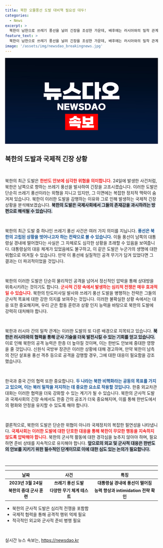 ```yaml
---
title: 북한 오물풍선 도발 대비책 필요성 대두!
categories:
  - News
excerpt: >
  북한이 남한으로 쓰레기 풍선을 날려 긴장을 조성한 가운데, 배후에는 러시아와의 밀착 관계가 있다. 군과 외교 당국은 강력한 대응 필요성을 강조하며, 북러 관계의 위협을 경계해야 한다.
feature_text: >
  북한이 남한으로 쓰레기 풍선을 날려 긴장을 조성한 가운데, 배후에는 러시아와의 밀착 관계가 있다. 군과 외교 당국은 강력한 대응 필요성을 강조하며, 북러 관계의 위협을 경계해야 한다.
image: '/assets/img/newsdao_breakingnews.jpg'
---
```


<p><img src="/assets/img/newsdao_breakingnews.jpg" alt="ranknews 속보" /></p>

<h2 data-ke-size="size26">북한의 도발과 국제적 긴장 상황</h2>

<p data-ke-size="size16">&nbsp;</p>

<p>북한의 최근 도발은 <b><span style="color: #ee2323;">한반도 안보에 심각한 위협을 의미합니다.</span></b> 24일에 발생한 사건처럼, 북한은 남쪽으로 향하는 쓰레기 풍선을 발사하여 긴장을 고조시켰습니다. 이러한 도발은 단순히 쓰레기 풍선이라는 외형을 지니고 있지만, 그 이면에는 복잡한 정치적 맥락이 숨겨져 있습니다. 북한이 이러한 도발을 감행하는 이유와 그로 인해 발생하는 국제적 긴장 상황을 분석해보겠습니다. <b><span style="background-color: #21538527;">북한의 도발은 국제사회에서 그들의 존재감을 과시하려는 방편으로 해석될 수 있습니다.</span></b> </p>

<p data-ke-size="size16">&nbsp;</p>

<p>북한의 최근 도발 중 하나인 쓰레기 풍선 사건은 여러 가지 의미를 지닙니다. <b><span style="color: #1a5490;">풍선은 북한의 고립된 상황을 벗어나고자 하는 전략으로 볼 수 있습니다.</span></b> 이들 풍선이 남쪽의 대통령실 경내에 떨어졌다는 사실은 그 자체로도 심각한 상황을 초래할 수 있음을 보여줍니다. 대통령실의 대응 체계가 있었음에도 불구하고, 이 같은 도발은 누군가의 생명에 대한 위협으로 여겨질 수 있습니다. 만약 이 풍선에 실질적인 공격 무기가 담겨 있었다면 그 결과는 더 파괴적이었을 것입니다. </p>

<p data-ke-size="size16">&nbsp;</p>

<p>북한의 이러한 도발은 단순히 물리적인 공격을 넘어서 정신적인 압박을 통해 상대방을 위축시키려는 것이기도 합니다. <b><span style="color: #ee2323;">군사적 긴장 속에서 발생하는 심리적 전쟁은 매우 효과적일 수 있습니다.</span></b> 북한의 탄도미사일 발사와 쓰레기 풍선 도발을 병행하는 전략은 그들의 군사적 목표에 대한 강한 의지를 보여주는 것입니다. 이러한 불확실한 상황 속에서는 대응 또한 중요해지며, 우리 군은 합동 훈련과 상황 인지 능력을 바탕으로 북한의 도발에 강력히 대처해야 합니다. </p>

<p data-ke-size="size16">&nbsp;</p>

<p>북한과 러시아 간의 밀착 관계는 이러한 도발의 또 다른 배경으로 지목되고 있습니다. <b><span style="background-color: #21538527;">북한은 러시아와의 협력을 통해 군사 기술을 더욱 발전시킬 수 있는 기회를 얻고 있습니다.</span></b> 이로 인해 북한의 공격 능력은 한층 더 높아질 것이며, 이는 한반도 안보에 중대한 영향을 줄 것입니다. 신원식 국방부 장관은 이러한 상황에 대해 경고하며, 만약 북한이 남측의 전단 살포용 풍선 격추 등으로 공격을 감행할 경우, 그에 대한 대응이 필요함을 강조했습니다. </p>

<p data-ke-size="size16">&nbsp;</p>

<p>한국과 중국 간의 협력 또한 중요합니다. <b><span style="color: #1a5490;">두 나라는 북한 비핵화라는 공동의 목표를 가지고 있으며, 이는 북러 밀착을 저지하는 데 중요한 요소로 작용할 것입니다.</span></b> 한중 외교차관 대화는 이러한 협력을 더욱 강화할 수 있는 계기가 될 수 있습니다. 북한의 군사적 도발과 국제사회의 긴장 속에서도 한중 간의 공조가 더욱 중요해지며, 이를 통해 한반도에서의 평화와 안정을 유지할 수 있도록 해야 합니다. </p>

<p data-ke-size="size16">&nbsp;</p>

<p>결론적으로, 북한의 도발은 단순한 위협이 아니라 국제정치의 복잡한 필연성을 나타냅니다. <b><span style="color: #ee2323;">국제사회는 이러한 도발에 대한 단호한 대응을 통해 북한이 무모한 행동을 지속하지 않도록 압박해야 합니다.</span></b> 북한의 군사적 활동에 대한 경각심을 늦추지 않아야 하며, 필요하면 준비 상태를 지속적으로 유지해야 합니다. <b><span style="background-color: #21538527;">앞으로의 외교 및 군사적 대응은 한반도의 안보를 지키기 위한 필수적인 단계이므로 이에 대한 심도 있는 논의가 필요합니다.</span></b> </p>

<p data-ke-size="size16">&nbsp;</p>

<hr />

<table style="width: 100%;">
  <thead>
    <tr>
      <th style="text-align: center;">날짜</th>
      <th style="text-align: center;">사건</th>
      <th style="text-align: center;">특징</th>
    </tr>
  </thead>
  <tbody>
    <tr>
      <td style="text-align: center; height: 17px;"><b>2023년 3월 24일</b></td>
      <td style="text-align: center; height: 17px;"><b>쓰레기 풍선 도발</b></td>
      <td style="text-align: center; height: 17px;"><b>대통령실 경내에 풍선이 떨어짐</b></td>
    </tr>
    <tr>
      <td style="text-align: center; height: 17px;"><b>북한의 중대 군사 훈련</b></td>
      <td style="text-align: center; height: 17px;"><b>다양한 무기 체계 테스트</b></td>
      <td style="text-align: center; height: 17px;"><b>능력 향상과 intimidation 전략 확인</b></td>
    </tr>
  </tbody>
</table>

<ul>
  <li>북한의 군사적 도발은 심리적 전쟁을 포함함</li>
  <li>국제적 협력을 통해 공격적 행위 억제 필요</li>
  <li>적극적인 외교와 군사적 준비 병행 필요</li>
</ul>

<p data-ke-size="size16">&nbsp;</p>
실시간 뉴스 속보는, <a href="https://newsdao.kr" rel="dofollow">https://newsdao.kr</a>


